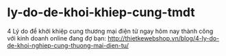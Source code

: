 # ly-do-de-khoi-khiep-cung-tmdt
4 Lý do để khởi khiệp cung thương mại điện tử ngay hôm nay thành công với kinh doanh online đang đợ bạn: http://thietkewebshop.vn/blog/4-ly-do-de-khoi-nghiep-cung-thuong-mai-dien-tu/
